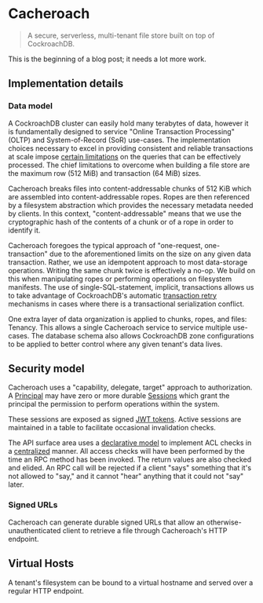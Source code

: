 # Cacheroach

> A secure, serverless, multi-tenant file store built on top of CockroachDB.

This is the beginning of a blog post; it needs a lot more work.

## Implementation details

### Data model

A CockroachDB cluster can easily hold many terabytes of data, however it is fundamentally designed
to service "Online Transaction Processing" (OLTP) and System-of-Record (SoR) use-cases. The
implementation choices necessary to excel in providing consistent and reliable transactions at scale
impose [certain limitations](https://www.cockroachlabs.com/docs/stable/known-limitations.html) on
the queries that can be effectively processed. The chief limitations to overcome when building a
file store are the maximum row (512 MiB) and transaction (64 MiB) sizes.

Cacheroach breaks files into content-addressable chunks of 512 KiB which are assembled into
content-addressable ropes. Ropes are then referenced by a filesystem abstraction which provides the
necessary metadata needed by clients. In this context, "content-addressable" means that we use the
cryptographic hash of the contents of a chunk or of a rope in order to identify it.

Cacheroach foregoes the typical approach of "one-request, one-transaction" due to the aforementioned
limits on the size on any given data transaction. Rather, we use an idempotent approach to most
data-storage operations. Writing the same chunk twice is effectively a no-op. We build on this when
manipulating ropes or performing operations on filesystem manifests. The use of
single-SQL-statement, implicit, transactions allows us to take advantage of CockroachDB's automatic
[transaction retry](https://www.cockroachlabs.com/docs/stable/advanced-client-side-transaction-retries.html)
mechanisms in cases where there is a transactional serialization conflict.

One extra layer of data organization is applied to chunks, ropes, and files: Tenancy. This allows a
single Cacheroach service to service multiple use-cases. The database schema also allows CockroachDB
zone configurations to be applied to better control where any given tenant's data lives.

## Security model

Cacheroach uses a "capability, delegate, target" approach to authorization.
A [Principal](./api/principal.proto) may have zero or more durable [Sessions](./api/session.proto)
which grant the principal the permission to perform operations within the system.

These sessions are exposed as signed [JWT tokens](https://jwt.io). Active sessions are maintained in
a table to facilitate occasional invalidation checks.

The API surface area uses a [declarative model](./api/capabilities.proto) to implement ACL checks in
a [centralized](./pkg/enforcer) manner. All access checks will have been performed by the time an
RPC method has been invoked. The return values are also checked and elided. An RPC call will be
rejected if a client "says" something that it's not allowed to "say," and it cannot "hear" anything
that it could not "say" later.

### Signed URLs

Cacheroach can generate durable signed URLs that allow an otherwise-unauthenticated client to
retrieve a file through Cacheroach's HTTP endpoint.

## Virtual Hosts

A tenant's filesystem can be bound to a virtual hostname and served over a regular HTTP endpoint.